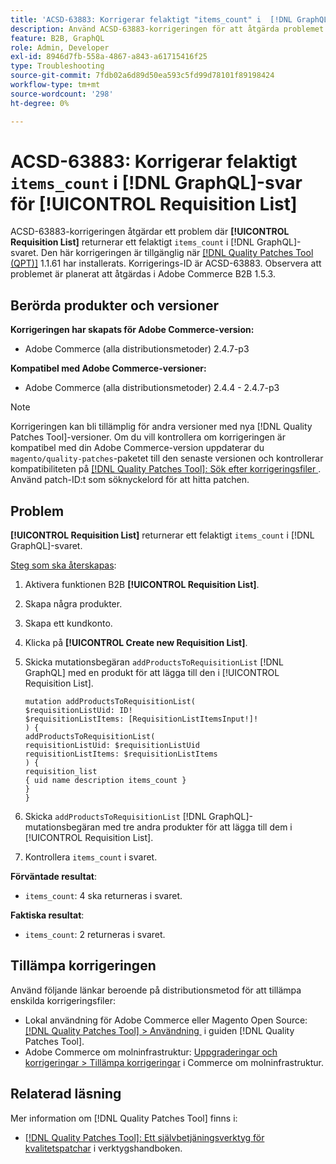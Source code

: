 ```yaml
---
title: 'ACSD-63883: Korrigerar felaktigt "items_count" i  [!DNL GraphQL] svar för [!UICONTROL Requisition List]'
description: Använd ACSD-63883-korrigeringen för att åtgärda problemet där [!UICONTROL Requisition List] returnerar ett felaktigt "items_count" i  [!DNL GraphQL] svaret.
feature: B2B, GraphQL
role: Admin, Developer
exl-id: 8946d7fb-558a-4867-a843-a61715416f25
type: Troubleshooting
source-git-commit: 7fdb02a6d89d50ea593c5fd99d78101f89198424
workflow-type: tm+mt
source-wordcount: '298'
ht-degree: 0%

---
```


# ACSD-63883: Korrigerar felaktigt `items_count` i [!DNL GraphQL]-svar för [!UICONTROL Requisition List]

ACSD-63883-korrigeringen åtgärdar ett problem där **[!UICONTROL Requisition List]** returnerar ett felaktigt `items_count` i [!DNL GraphQL]-svaret. Den här korrigeringen är tillgänglig när [[!DNL Quality Patches Tool (QPT)]](/help/tools/quality-patches-tool/quality-patches-tool-to-self-serve-quality-patches.md) 1.1.61 har installerats. Korrigerings-ID är ACSD-63883. Observera att problemet är planerat att åtgärdas i Adobe Commerce B2B 1.5.3.

## Berörda produkter och versioner

**Korrigeringen har skapats för Adobe Commerce-version:**

* Adobe Commerce (alla distributionsmetoder) 2.4.7-p3

**Kompatibel med Adobe Commerce-versioner:**

* Adobe Commerce (alla distributionsmetoder) 2.4.4 - 2.4.7-p3

>[!NOTE]
>
>Korrigeringen kan bli tillämplig för andra versioner med nya [!DNL Quality Patches Tool]-versioner. Om du vill kontrollera om korrigeringen är kompatibel med din Adobe Commerce-version uppdaterar du `magento/quality-patches`-paketet till den senaste versionen och kontrollerar kompatibiliteten på [[!DNL Quality Patches Tool]: Sök efter korrigeringsfiler &#x200B;](https://experienceleague.adobe.com/tools/commerce-quality-patches/index.html?lang=sv-SE). Använd patch-ID:t som söknyckelord för att hitta patchen.

## Problem

**[!UICONTROL Requisition List]** returnerar ett felaktigt `items_count` i [!DNL GraphQL]-svaret.


<u>Steg som ska återskapas</u>:

1. Aktivera funktionen B2B **[!UICONTROL Requisition List]**.
1. Skapa några produkter.
1. Skapa ett kundkonto.
1. Klicka på **[!UICONTROL Create new Requisition List]**.
1. Skicka mutationsbegäran `addProductsToRequisitionList` [!DNL GraphQL] med en produkt för att lägga till den i [!UICONTROL Requisition List].

   ```
   mutation addProductsToRequisitionList(
   $requisitionListUid: ID!
   $requisitionListItems: [RequisitionListItemsInput!]!
   ) {
   addProductsToRequisitionList(
   requisitionListUid: $requisitionListUid
   requisitionListItems: $requisitionListItems
   ) {
   requisition_list
   { uid name description items_count }
   }
   }
   ```

1. Skicka `addProductsToRequisitionList` [!DNL GraphQL]-mutationsbegäran med tre andra produkter för att lägga till dem i [!UICONTROL Requisition List].
1. Kontrollera `items_count` i svaret.

**Förväntade resultat**:

* `items_count`: 4 ska returneras i svaret.

**Faktiska resultat**:

* `items_count`: 2 returneras i svaret.

## Tillämpa korrigeringen

Använd följande länkar beroende på distributionsmetod för att tillämpa enskilda korrigeringsfiler:

* Lokal användning för Adobe Commerce eller Magento Open Source: [[!DNL Quality Patches Tool] > Användning &#x200B;](/help/tools/quality-patches-tool/usage.md) i guiden [!DNL Quality Patches Tool].
* Adobe Commerce om molninfrastruktur: [Uppgraderingar och korrigeringar > Tillämpa korrigeringar](https://experienceleague.adobe.com/docs/commerce-cloud-service/user-guide/develop/upgrade/apply-patches.html?lang=sv-SE) i Commerce om molninfrastruktur.


## Relaterad läsning

Mer information om [!DNL Quality Patches Tool] finns i:

* [[!DNL Quality Patches Tool]: Ett självbetjäningsverktyg för kvalitetspatchar](/help/tools/quality-patches-tool/quality-patches-tool-to-self-serve-quality-patches.md) i verktygshandboken.
